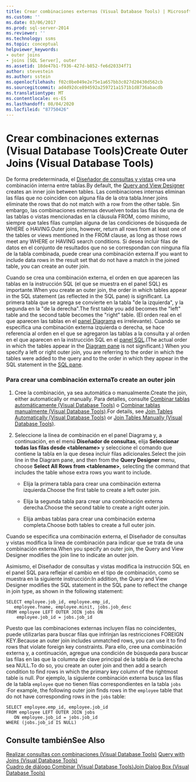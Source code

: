 ```yaml
---
title: Crear combinaciones externas (Visual Database Tools) | Microsoft Docs
ms.custom: ''
ms.date: 03/06/2017
ms.prod: sql-server-2014
ms.reviewer: ''
ms.technology: ssms
ms.topic: conceptual
helpviewer_keywords:
- outer joins
- joins [SQL Server], outer
ms.assetid: 18de47b1-f936-427d-b852-fe6d20334f71
author: stevestein
ms.author: sstein
ms.openlocfilehash: f02c0be049e2e75e1a657bb3c027d20430d562cb
ms.sourcegitcommit: ad4d92dce894592a259721a1571b1d8736abacdb
ms.translationtype: MT
ms.contentlocale: es-ES
ms.lasthandoff: 08/04/2020
ms.locfileid: "87750426"
---
```

# <a name="create-outer-joins-visual-database-tools"></a><span data-ttu-id="b31e2-102">Crear combinaciones externas (Visual Database Tools)</span><span class="sxs-lookup"><span data-stu-id="b31e2-102">Create Outer Joins (Visual Database Tools)</span></span>
  <span data-ttu-id="b31e2-103">De forma predeterminada, el [Diseñador de consultas y vistas](visual-database-tools.md) crea una combinación interna entre tablas.</span><span class="sxs-lookup"><span data-stu-id="b31e2-103">By default, the [Query and View Designer](visual-database-tools.md) creates an inner join between tables.</span></span> <span data-ttu-id="b31e2-104">Las combinaciones internas eliminan las filas que no coinciden con alguna fila de la otra tabla.</span><span class="sxs-lookup"><span data-stu-id="b31e2-104">Inner joins eliminate the rows that do not match with a row from the other table.</span></span> <span data-ttu-id="b31e2-105">Sin embargo, las combinaciones externas devuelven todas las filas de una de las tablas o vistas mencionadas en la cláusula FROM, como mínimo, siempre que tales filas cumplan alguna de las condiciones de búsqueda de WHERE o HAVING.</span><span class="sxs-lookup"><span data-stu-id="b31e2-105">Outer joins, however, return all rows from at least one of the tables or views mentioned in the FROM clause, as long as those rows meet any WHERE or HAVING search conditions.</span></span> <span data-ttu-id="b31e2-106">Si desea incluir filas de datos en el conjunto de resultados que no se correspondan con ninguna fila de la tabla combinada, puede crear una combinación externa.</span><span class="sxs-lookup"><span data-stu-id="b31e2-106">If you want to include data rows in the result set that do not have a match in the joined table, you can create an outer join.</span></span>  
  
 <span data-ttu-id="b31e2-107">Cuando se crea una combinación externa, el orden en que aparecen las tablas en la instrucción SQL (el que se muestra en el panel SQL) es importante.</span><span class="sxs-lookup"><span data-stu-id="b31e2-107">When you create an outer join, the order in which tables appear in the SQL statement (as reflected in the SQL pane) is significant.</span></span> <span data-ttu-id="b31e2-108">La primera tabla que se agrega se convierte en la tabla "de la izquierda", y la segunda en la "de la derecha".</span><span class="sxs-lookup"><span data-stu-id="b31e2-108">The first table you add becomes the "left" table and the second table becomes the "right" table.</span></span> <span data-ttu-id="b31e2-109">(El orden real en el que aparecen las tablas en el [panel Diagrama](diagram-pane-visual-database-tools.md) es irrelevante). Cuando se especifica una combinación externa izquierda o derecha, se hace referencia al orden en el que se agregaron las tablas a la consulta y al orden en el que aparecen en la instrucción SQL en el [panel SQL](sql-pane-visual-database-tools.md).</span><span class="sxs-lookup"><span data-stu-id="b31e2-109">(The actual order in which the tables appear in the [Diagram pane](diagram-pane-visual-database-tools.md) is not significant.) When you specify a left or right outer join, you are referring to the order in which the tables were added to the query and to the order in which they appear in the SQL statement in the [SQL pane](sql-pane-visual-database-tools.md).</span></span>  
  
### <a name="to-create-an-outer-join"></a><span data-ttu-id="b31e2-110">Para crear una combinación externa</span><span class="sxs-lookup"><span data-stu-id="b31e2-110">To create an outer join</span></span>  
  
1.  <span data-ttu-id="b31e2-111">Cree la combinación, ya sea automática o manualmente.</span><span class="sxs-lookup"><span data-stu-id="b31e2-111">Create the join, either automatically or manually.</span></span> <span data-ttu-id="b31e2-112">Para detalles, consulte [Combinar tablas automáticamente &#40;Visual Database Tools&#41;](join-tables-automatically-visual-database-tools.md) o [Combinar tablas manualmente &#40;Visual Database Tools&#41;](join-tables-manually-visual-database-tools.md).</span><span class="sxs-lookup"><span data-stu-id="b31e2-112">For details, see [Join Tables Automatically &#40;Visual Database Tools&#41;](join-tables-automatically-visual-database-tools.md) or [Join Tables Manually &#40;Visual Database Tools&#41;](join-tables-manually-visual-database-tools.md).</span></span>  
  
2.  <span data-ttu-id="b31e2-113">Seleccione la línea de combinación en el panel Diagrama y, a continuación, en el menú **Diseñador de consultas**, elija **Seleccionar todas las filas desde \<tablename>** y seleccione el comando que contiene la tabla en la que desea incluir filas adicionales.</span><span class="sxs-lookup"><span data-stu-id="b31e2-113">Select the join line in the Diagram pane, and then from the **Query Designer** menu, choose **Select All Rows from \<tablename>**, selecting the command that includes the table whose extra rows you want to include.</span></span>  
  
    -   <span data-ttu-id="b31e2-114">Elija la primera tabla para crear una combinación externa izquierda.</span><span class="sxs-lookup"><span data-stu-id="b31e2-114">Choose the first table to create a left outer join.</span></span>  
  
    -   <span data-ttu-id="b31e2-115">Elija la segunda tabla para crear una combinación externa derecha.</span><span class="sxs-lookup"><span data-stu-id="b31e2-115">Choose the second table to create a right outer join.</span></span>  
  
    -   <span data-ttu-id="b31e2-116">Elija ambas tablas para crear una combinación externa completa.</span><span class="sxs-lookup"><span data-stu-id="b31e2-116">Choose both tables to create a full outer join.</span></span>  
  
 <span data-ttu-id="b31e2-117">Cuando se especifica una combinación externa, el Diseñador de consultas y vistas modifica la línea de combinación para indicar que se trata de una combinación externa.</span><span class="sxs-lookup"><span data-stu-id="b31e2-117">When you specify an outer join, the Query and View Designer modifies the join line to indicate an outer join.</span></span>  
  
 <span data-ttu-id="b31e2-118">Asimismo, el Diseñador de consultas y vistas modifica la instrucción SQL en el panel SQL para reflejar el cambio en el tipo de combinación, como se muestra en la siguiente instrucción:</span><span class="sxs-lookup"><span data-stu-id="b31e2-118">In addition, the Query and View Designer modifies the SQL statement in the SQL pane to reflect the change in join type, as shown in the following statement:</span></span>  
  
```  
SELECT employee.job_id, employee.emp_id,  
   employee.fname, employee.minit, jobs.job_desc  
FROM employee LEFT OUTER JOIN jobs ON   
    employee.job_id = jobs.job_id  
```  
  
 <span data-ttu-id="b31e2-119">Puesto que las combinaciones externas incluyen filas no coincidentes, puede utilizarlas para buscar filas que infrinjan las restricciones FOREIGN KEY.</span><span class="sxs-lookup"><span data-stu-id="b31e2-119">Because an outer join includes unmatched rows, you can use it to find rows that violate foreign key constraints.</span></span> <span data-ttu-id="b31e2-120">Para ello, cree una combinación externa y, a continuación, agregue una condición de búsqueda para buscar las filas en las que la columna de clave principal de la tabla de la derecha sea NULL.</span><span class="sxs-lookup"><span data-stu-id="b31e2-120">To do so, you create an outer join and then add a search condition to find rows in which the primary key column of the rightmost table is null.</span></span> <span data-ttu-id="b31e2-121">Por ejemplo, la siguiente combinación externa busca las filas de la tabla `employee` que no tienen filas correspondientes en la tabla `jobs` :</span><span class="sxs-lookup"><span data-stu-id="b31e2-121">For example, the following outer join finds rows in the `employee` table that do not have corresponding rows in the `jobs` table:</span></span>  
  
```  
SELECT employee.emp_id, employee.job_id  
FROM employee LEFT OUTER JOIN jobs   
   ON employee.job_id = jobs.job_id  
WHERE (jobs.job_id IS NULL)  
```  
  
## <a name="see-also"></a><span data-ttu-id="b31e2-122">Consulte también</span><span class="sxs-lookup"><span data-stu-id="b31e2-122">See Also</span></span>  
 <span data-ttu-id="b31e2-123">[Realizar consultas con combinaciones &#40;Visual Database Tools&#41;](query-with-joins-visual-database-tools.md) </span><span class="sxs-lookup"><span data-stu-id="b31e2-123">[Query with Joins &#40;Visual Database Tools&#41;](query-with-joins-visual-database-tools.md) </span></span>  
 [<span data-ttu-id="b31e2-124">Cuadro de diálogo Combinar &#40;Visual Database Tools&#41;</span><span class="sxs-lookup"><span data-stu-id="b31e2-124">Join Dialog Box &#40;Visual Database Tools&#41;</span></span>](join-dialog-box-visual-database-tools.md)  
  
  

